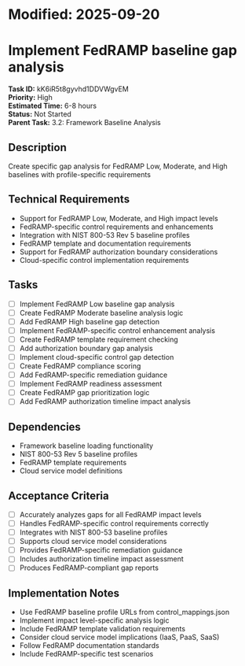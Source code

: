 # Modified: 2025-09-20

# Implement FedRAMP baseline gap analysis

**Task ID:** kK6iR5t8gyvhd1DDVWgvEM  
**Priority:** High  
**Estimated Time:** 6-8 hours  
**Status:** Not Started  
**Parent Task:** 3.2: Framework Baseline Analysis

## Description
Create specific gap analysis for FedRAMP Low, Moderate, and High baselines with profile-specific requirements

## Technical Requirements
- Support for FedRAMP Low, Moderate, and High impact levels
- FedRAMP-specific control requirements and enhancements
- Integration with NIST 800-53 Rev 5 baseline profiles
- FedRAMP template and documentation requirements
- Support for FedRAMP authorization boundary considerations
- Cloud-specific control implementation requirements

## Tasks
- [ ] Implement FedRAMP Low baseline gap analysis
- [ ] Create FedRAMP Moderate baseline analysis logic
- [ ] Add FedRAMP High baseline gap detection
- [ ] Implement FedRAMP-specific control enhancement analysis
- [ ] Create FedRAMP template requirement checking
- [ ] Add authorization boundary gap analysis
- [ ] Implement cloud-specific control gap detection
- [ ] Create FedRAMP compliance scoring
- [ ] Add FedRAMP-specific remediation guidance
- [ ] Implement FedRAMP readiness assessment
- [ ] Create FedRAMP gap prioritization logic
- [ ] Add FedRAMP authorization timeline impact analysis

## Dependencies
- Framework baseline loading functionality
- NIST 800-53 Rev 5 baseline profiles
- FedRAMP template requirements
- Cloud service model definitions

## Acceptance Criteria
- [ ] Accurately analyzes gaps for all FedRAMP impact levels
- [ ] Handles FedRAMP-specific control requirements correctly
- [ ] Integrates with NIST 800-53 baseline profiles
- [ ] Supports cloud service model considerations
- [ ] Provides FedRAMP-specific remediation guidance
- [ ] Includes authorization timeline impact assessment
- [ ] Produces FedRAMP-compliant gap reports

## Implementation Notes
- Use FedRAMP baseline profile URLs from control_mappings.json
- Implement impact level-specific analysis logic
- Include FedRAMP template validation requirements
- Consider cloud service model implications (IaaS, PaaS, SaaS)
- Follow FedRAMP documentation standards
- Include FedRAMP-specific test scenarios
